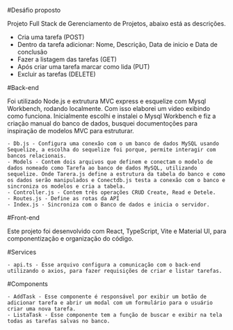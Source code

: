 #Desáfio proposto 

Projeto Full Stack de Gerenciamento de Projetos, abaixo está as descrições.

- Cria uma tarefa (POST)
- Dentro da tarefa adicionar: Nome, Descrição, Data de inicio e Data de conclusão
- Fazer a listagem das tarefas (GET)
- Após criar uma tarefa marcar como lida (PUT)
- Excluir as tarefas (DELETE)


#Back-end 

Foi utilizado Node.js e extrutura MVC express e esquelize com Mysql Workbench, rodando localmente. Com isso elaborei um video exibindo como funciona. Inicialmente escolhi e instalei o Mysql Workbench e fiz a criação manual do banco de dados, busquei documentoções para inspiração de modelos MVC para estruturar.

    - Db.js - Configura uma conexão com o um banco de dados MySQL usando Sequelize, a escolha do sequelize foi porque, permite interagir com bancos relacionais.
    - Models - Contem dois arquivos que definem e conectam o modelo de dados nomeado como Tarefa ao banco de dados MySQL, utilizando sequelize. Onde Tarera.js define a estrutura da tabela do banco e como os dados serão manipulados e Conectdb.js testa a conexão com o banco e sincroniza os modelos e cria a tabela. 
    - Controller.js - Contem três operações CRUD Create, Read e Detele.
    - Routes.js - Define as rotas da API
    - Index.js - Sincroniza com o Banco de dados e inicia o servidor.


#Front-end

Este projeto foi desenvolvido com React, TypeScript, Vite e Material UI, para componentização e organização do código.

#Services

    - api.ts - Esse arquivo configura a comunicação com o back-end utilizando o axios, para fazer requisições de criar e listar tarefas.

#Components 

    - AddTask - Esse componente é responsável por exibir um botão de adicionar tarefa e abrir um modal com um formulário para o usuário criar uma nova tarefa.
    - ListaTask - Esse componente tem a função de buscar e exibir na tela todas as tarefas salvas no banco.


